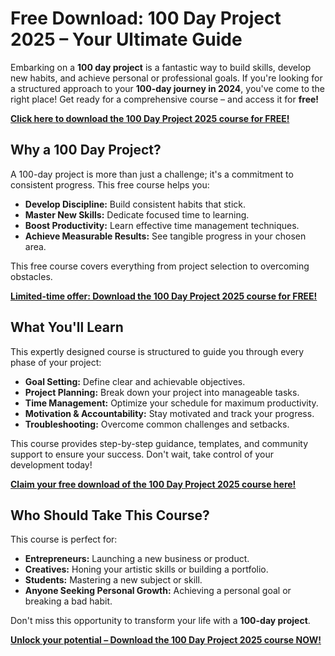 # Free Download: 100 Day Project 2025 – Your Ultimate Guide

Embarking on a **100 day project** is a fantastic way to build skills, develop new habits, and achieve personal or professional goals. If you're looking for a structured approach to your **100-day journey in 2024**, you've come to the right place! Get ready for a comprehensive course – and access it for **free!**

[**Click here to download the 100 Day Project 2025 course for FREE!**](https://udemywork.com/100-day-project-2024)

## Why a 100 Day Project?

A 100-day project is more than just a challenge; it's a commitment to consistent progress. This free course helps you:

*   **Develop Discipline:** Build consistent habits that stick.
*   **Master New Skills:** Dedicate focused time to learning.
*   **Boost Productivity:** Learn effective time management techniques.
*   **Achieve Measurable Results:** See tangible progress in your chosen area.

This free course covers everything from project selection to overcoming obstacles.

[**Limited-time offer: Download the 100 Day Project 2025 course for FREE!**](https://udemywork.com/100-day-project-2024)

## What You'll Learn

This expertly designed course is structured to guide you through every phase of your project:

*   **Goal Setting:** Define clear and achievable objectives.
*   **Project Planning:** Break down your project into manageable tasks.
*   **Time Management:** Optimize your schedule for maximum productivity.
*   **Motivation & Accountability:** Stay motivated and track your progress.
*   **Troubleshooting:** Overcome common challenges and setbacks.

This course provides step-by-step guidance, templates, and community support to ensure your success. Don't wait, take control of your development today!

[**Claim your free download of the 100 Day Project 2025 course here!**](https://udemywork.com/100-day-project-2024)

## Who Should Take This Course?

This course is perfect for:

*   **Entrepreneurs:** Launching a new business or product.
*   **Creatives:** Honing your artistic skills or building a portfolio.
*   **Students:** Mastering a new subject or skill.
*   **Anyone Seeking Personal Growth:** Achieving a personal goal or breaking a bad habit.

Don't miss this opportunity to transform your life with a **100-day project**.

[**Unlock your potential – Download the 100 Day Project 2025 course NOW!**](https://udemywork.com/100-day-project-2024)
